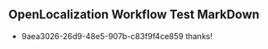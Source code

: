 ## OpenLocalization Workflow Test MarkDown
* 9aea3026-26d9-48e5-907b-c83f9f4ce859 thanks!

<!--HONumber=Jul16_HO3-->


